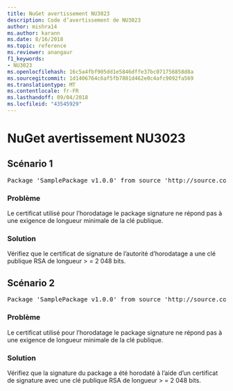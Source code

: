 ```yaml
---
title: NuGet avertissement NU3023
description: Code d’avertissement de NU3023
author: mishra14
ms.author: karann
ms.date: 8/16/2018
ms.topic: reference
ms.reviewer: anangaur
f1_keywords:
- NU3023
ms.openlocfilehash: 16c5a4fbf905dd1e5846dffe37bc071756858d8a
ms.sourcegitcommit: 1d1406764c6af5fb7801d462e0c4afc9092fa569
ms.translationtype: MT
ms.contentlocale: fr-FR
ms.lasthandoff: 09/04/2018
ms.locfileid: "43545929"
---
```

# <a name="nuget-warning-nu3023"></a>NuGet avertissement NU3023

## <a name="scenario-1"></a>Scénario 1

<pre>Package 'SamplePackage v1.0.0' from source 'http://source.com/index.json': The timestamp certificate does not meet a minimum public key length requirement.</pre>

### <a name="issue"></a>Problème

Le certificat utilisé pour l’horodatage le package signature ne répond pas à une exigence de longueur minimale de la clé publique.


### <a name="solution"></a>Solution

Vérifiez que le certificat de signature de l’autorité d’horodatage a une clé publique RSA de longueur > = 2 048 bits.



## <a name="scenario-2"></a>Scénario 2

<pre>Package 'SamplePackage v1.0.0' from source 'http://source.com/index.json': The primary signature's timestamp certificate does not meet a minimum public key length requirement.</pre>

### <a name="issue"></a>Problème

Le certificat utilisé pour l’horodatage le package signature ne répond pas à une exigence de longueur minimale de la clé publique.


### <a name="solution"></a>Solution

Vérifiez que la signature du package a été horodaté à l’aide d’un certificat de signature avec une clé publique RSA de longueur > = 2 048 bits.


